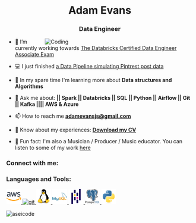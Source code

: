 <h1 align="center">Adam Evans</h1>
<h3 align="center">Data Engineer</h3>
<img align="right" alt="Coding" width="400" src="https://camo.githubusercontent.com/6eaa5ce04f1de8430123558d2f41ce0ed10dc01fc32d64c967d6397d3da0dfce/68747470733a2f2f63646e2e6472696262626c652e636f6d2f75736572732f313032353833382f73637265656e73686f74732f363232303838352f646576677579332e676966">

- 🔭 I’m currently working towards [The Databricks Certified Data Engineer Associate Exam](https://www.databricks.com/learn/certification/data-engineer-associate)

- 💻 I just finished [a Data Pipeline simulating Pintrest post data](https://github.com/ASEIcode/pinterest-data-pipeline684)

- 🌱 In my spare time I'm learning more about **Data structures and Algorithms**

- 💪 Ask me about: **|| Spark || Databricks || SQL || Python || Airflow || Git || Kafka |||| AWS & Azure**

- 📫 How to reach me **adamevansjs@gmail.com**

- 📄 Know about my experiences: **[Download my CV](https://drive.google.com/file/d/1xPqgZvDsJQTgTHPETrfIX2aDA2yzXgJc/view?usp=drive_link)**

- 🎵 Fun fact: I'm also a Musician / Producer / Music educator. You can listen to some of my work [here](https://soundcloud.com/adam-evans-292272686) 

<h3 align="left">Connect with me:</h3>
<p align="left">
</p>

<h3 align="left">Languages and Tools:</h3>
<p align="left"> <a href="https://aws.amazon.com" target="_blank" rel="noreferrer"> <img src="https://raw.githubusercontent.com/devicons/devicon/master/icons/amazonwebservices/amazonwebservices-original-wordmark.svg" alt="aws" width="40" height="40"/> </a> <a href="https://git-scm.com/" target="_blank" rel="noreferrer"> <img src="https://www.vectorlogo.zone/logos/git-scm/git-scm-icon.svg" alt="git" width="40" height="40"/> </a> <a href="https://www.linux.org/" target="_blank" rel="noreferrer"> <img src="https://raw.githubusercontent.com/devicons/devicon/master/icons/linux/linux-original.svg" alt="linux" width="40" height="40"/> </a> <a href="https://www.mysql.com/" target="_blank" rel="noreferrer"> <img src="https://raw.githubusercontent.com/devicons/devicon/master/icons/mysql/mysql-original-wordmark.svg" alt="mysql" width="40" height="40"/> </a> <a href="https://pandas.pydata.org/" target="_blank" rel="noreferrer"> <img src="https://raw.githubusercontent.com/devicons/devicon/2ae2a900d2f041da66e950e4d48052658d850630/icons/pandas/pandas-original.svg" alt="pandas" width="40" height="40"/> </a> <a href="https://www.postgresql.org" target="_blank" rel="noreferrer"> <img src="https://raw.githubusercontent.com/devicons/devicon/master/icons/postgresql/postgresql-original-wordmark.svg" alt="postgresql" width="40" height="40"/> </a> <a href="https://www.python.org" target="_blank" rel="noreferrer"> <img src="https://raw.githubusercontent.com/devicons/devicon/master/icons/python/python-original.svg" alt="python" width="40" height="40"/> </a> </p>

<p><img align="center" src="https://github-readme-stats.vercel.app/api/top-langs?username=aseicode&show_icons=true&locale=en&layout=compact" alt="aseicode" /></p>
